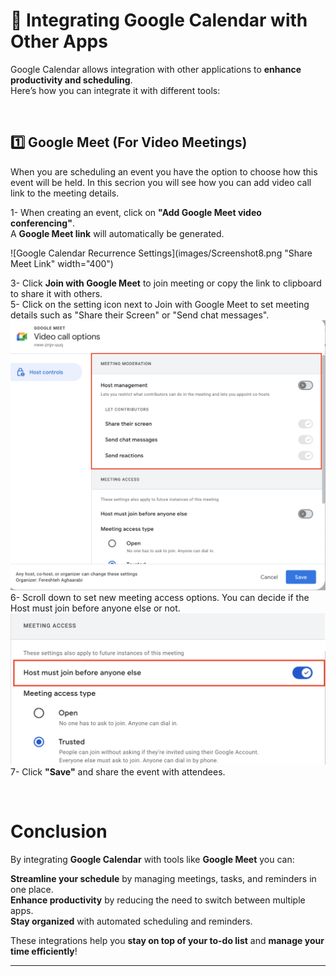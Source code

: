 # 📅 Integrating Google Calendar with Other Apps  

Google Calendar allows integration with other applications to **enhance productivity and scheduling**.  
Here’s how you can integrate it with different tools:  

<br>  

## 1️⃣ Google Meet (For Video Meetings) 

When you are scheduling an event you have the option to choose how this event will be held. In this secrion you will see how you can add video call link to the meeting details.


1- When creating an event, click on **"Add Google Meet video conferencing"**.  
A **Google Meet link** will automatically be generated.  

![Google Calendar Recurrence Settings](images/Screenshot8.png "Share Meet Link" width="400")

3- Click **Join with Google Meet** to join meeting or copy the link to clipboard to share it with others.  
5- Click on the setting icon next to Join with Google Meet to set meeting details such as "Share their Screen" or "Send chat messages".  
![Google Calendar Recurrence Settings](images/Screenshot11.png "Set Meeting Details")   
6- Scroll down to set new meeting access options. You can decide if the Host must join before anyone else or not.  
![Google Calendar Recurrence Settings](images/Screenshot12.png "Share Access Options")  
7- Click **"Save"**  and share the event with attendees.   

<br>  

 



# Conclusion  

By integrating **Google Calendar** with tools like **Google Meet** you can:  

 **Streamline your schedule** by managing meetings, tasks, and reminders in one place.  
 **Enhance productivity** by reducing the need to switch between multiple apps.  
 **Stay organized** with automated scheduling and reminders.  

These integrations help you **stay on top of your to-do list** and **manage your time efficiently**!

---
